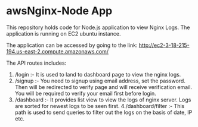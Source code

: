 # awsNginx-Node App

This repository holds code for Node.js application to view Nginx Logs. The application is running on EC2 ubuntu instance.

The application can be accessed by going to the link: http://ec2-3-18-215-194.us-east-2.compute.amazonaws.com/

The API routes includes:

1. /login :- It is used to land to dashboard page to view the nginx logs. 
2. /signup :- You need to signup using email address, set the password. Then will be redirected to verify page and will receive verification email. You will be required to verify your email first before login.
3. /dashboard :- It provides list view to view the logs of nginx server. Logs are sorted for newest logs to be seen first.
4./dashboard/filter :- This path is used to send queries to filter out the logs on the basis of date, IP etc.





